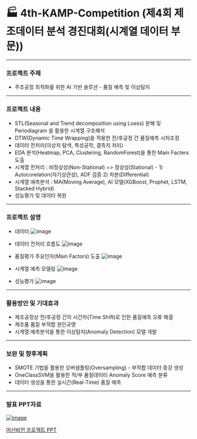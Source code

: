 # 🏭 4th-KAMP-Competition (제4회 제조데이터 분석 경진대회(시계열 데이터 부문))
---
### 프로젝트 주제
- 주조공정 최적화를 위한 AI 기반 솔루션 - 품질 예측 및 이상탐지

---
### 프로젝트 내용
- STL(Seasonal and Trend decomposition using Loess) 분해 및 Periodiagram 을 활용한 시계열 구조해석
- DTW(Dynamic Time Wrapping)을 적용한 전/후공정 간 품질예측 시차조정
- 데이터 전처리(이상치 탐색, 특성공학, 결측치 처리)
- EDA 분석(Heatmap, PCA, Clustering, RandomForest)을 통한 Main Facters 도출
- 시계열 전처리 : 비정상성(Non-Stational) => 정상성(Stational) - 1) Autocorelation(자기상관성), ADF 검증 2) 차분(Differential)
- 시계열 예측분석 : MA(Moving Average), AI 모델(XGBoost, Prophet, LSTM, Stacked Hybrid)
- 성능평가 및 데이터 복원

---
### 프로젝트 설명
- 데이터
![image](https://github.com/user-attachments/assets/e5c98405-7f2d-4829-a3be-f4dfdf95a44e)

- 데이터 전처리 흐름도
![image](https://github.com/user-attachments/assets/a1ac2d3d-67ff-424d-83fa-0807a5f95c8e)

- 품질평가 주요인자(Main Factors) 도출
![image](https://github.com/user-attachments/assets/0138e767-a13d-4563-9ad8-166aeea40ed6)

- 시계열 예측 모델링
![image](https://github.com/user-attachments/assets/ae4d004b-9bc4-490c-8d90-f32d4495fbb9)

- 성능평가
![image](https://github.com/user-attachments/assets/fea1c466-5adf-4ea3-b1cf-3c76f27f0d7b)


---
### 활용방안 및 기대효과
- 제조공정상 전/후공정 간의 시간차(Time Shift)로 인한 품질예측 오류 해결
- 제조품 품질 부적합 원인규명
- 시계열 예측분석을 통한 이상탐지(Anomaly Detection) 모델 개발

---
### 보완 및 향후계획
- SMOTE 기법을 활용한 오버샘플링(Oversampling) - 부적합 데이터 증강 생성
- OneClassSVM을 활용한 적/부 품질데이터 Anomaly Score 예측 분류
- 데이터 생성을 통한 실시간(Real-Time) 품질 예측

---
### 발표 PPT자료
[![image](https://github.com/kwanyeong/Machine-Vision/assets/124857002/f7b2b9a4-f938-486f-82ca-6ca065e4aabd)](https://github.com/kwanyeong/Machine-Vision/files/15148029/default.pptx)



[머신비전 프로젝트 PPT](https://github.com/kwanyeong/Machine-Vision/files/15148029/default.pptx)
